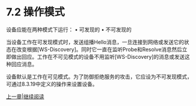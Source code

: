 # 7.2 操作模式

设备应能在两种模式下运行：
• 可发现的
• 不可发现的

当设备工作在可发现模式时，发送组播Hello消息，一旦连接到网络或发送它的状态在改变根据[WS-Discovery]。同时它一直在监听Probe和Resolve消息然后立即做出回应。工作在不可见模式的设备不用监听[WS-Discovery]的消息或发送这种回应消息。

设备默认是工作在可见模式。为了防御拒绝服务的攻击，它应设为不可发现模式，可通过8.3.19中定义的操作来设置设备。

[上一章](07.01.md)|[继续阅读](07.03.md)
